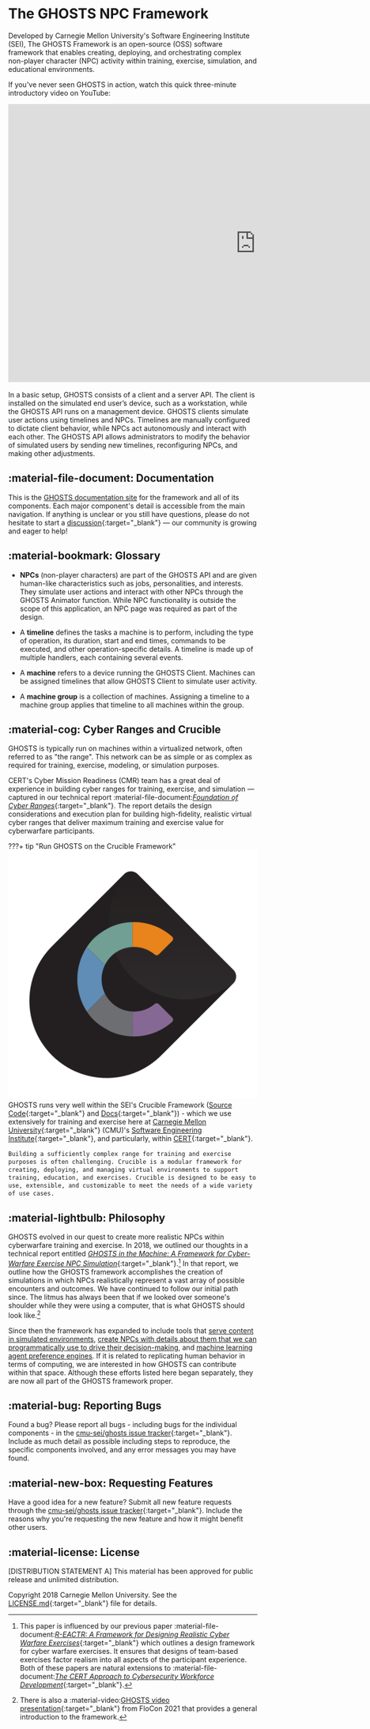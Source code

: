 # The GHOSTS NPC Framework

Developed by Carnegie Mellon University's Software Engineering Institute (SEI), The GHOSTS Framework is an open-source (OSS) software framework that enables creating, deploying, and orchestrating complex non-player character (NPC) activity within training, exercise, simulation, and educational environments.

If you've never seen GHOSTS in action, watch this quick three-minute introductory video on YouTube:

<iframe width="1000" height="563" src="https://www.youtube.com/embed/EkwK-cqwjjA" title="GHOSTS Intro on YouTube" frameborder="0" allow="accelerometer; autoplay; clipboard-write; encrypted-media; gyroscope; picture-in-picture; web-share" allowfullscreen></iframe>

In a basic setup, GHOSTS consists of a client and a server API. The client is installed on the simulated end user’s device, such as a workstation, while the GHOSTS API runs on a management device. GHOSTS clients simulate user actions using timelines and NPCs. Timelines are manually configured to dictate client behavior, while NPCs act autonomously and interact with each other. The GHOSTS API allows administrators to modify the behavior of simulated users by sending new timelines, reconfiguring NPCs, and making other adjustments.

## :material-file-document: Documentation

This is the [GHOSTS documentation site](https://cmu-sei.github.io/GHOSTS/) for the framework and all of its components. Each major component's detail is accessible from the main navigation. If anything is unclear or you still have questions, please do not hesitate to start a [discussion](https://github.com/cmu-sei/GHOSTS/discussions){:target="_blank"} — our community is growing and eager to help!

## :material-bookmark: Glossary

- **NPCs** (non-player characters) are part of the GHOSTS API and are given human-like characteristics such as jobs, personalities, and interests. They simulate user actions and interact with other NPCs through the GHOSTS Animator function. While NPC functionality is outside the scope of this application, an NPC page was required as part of the design.

- A **timeline** defines the tasks a machine is to perform, including the type of operation, its duration, start and end times, commands to be executed, and other operation-specific details. A timeline is made up of multiple handlers, each containing several events.

- A **machine** refers to a device running the GHOSTS Client. Machines can be assigned timelines that allow GHOSTS Client to simulate user activity.

- A **machine group** is a collection of machines. Assigning a timeline to a machine group applies that timeline to all machines within the group.
## :material-cog: Cyber Ranges and Crucible

GHOSTS is typically run on machines within a virtualized network, often referred to as "the range". This network can be as simple or as complex as required for training, exercise, modeling, or simulation purposes.

CERT's Cyber Mission Readiness (CMR) team has a great deal of experience in building cyber ranges for training, exercise, and simulation — captured in our technical report :material-file-document:[_Foundation of Cyber Ranges_](https://resources.sei.cmu.edu/library/asset-view.cfm?assetid=734198){:target="_blank"}. The report details the design considerations and execution plan for building high-fidelity, realistic virtual cyber ranges that deliver maximum training and exercise value for cyberwarfare participants.

???+ tip "Run GHOSTS on the Crucible Framework"
    ![Crucible Logo](assets/img/crucible-icon-c-alpha.svg)
    GHOSTS runs very well within the SEI's Crucible Framework ([Source Code](https://github.com/cmu-sei/crucible){:target="_blank"} and [Docs](https://cmu-sei.github.io/crucible/){:target="_blank"}) - which we use extensively for training and exercise here at [Carnegie Mellon University](https://www.cmu.edu){:target="_blank"} (CMU)'s [Software Engineering Institute](https://sei.cmu.edu/){:target="_blank"}, and particularly, within [CERT](https://cert.org){:target="_blank"}.

    Building a sufficiently complex range for training and exercise purposes is often challenging. Crucible is a modular framework for creating, deploying, and managing virtual environments to support training, education, and exercises. Crucible is designed to be easy to use, extensible, and customizable to meet the needs of a wide variety of use cases.

## :material-lightbulb: Philosophy

GHOSTS evolved in our quest to create more realistic NPCs within cyberwarfare training and exercise. In 2018, we outlined our thoughts in a technical report entitled [_GHOSTS in the Machine: A Framework for Cyber-Warfare Exercise NPC Simulation_](https://resources.sei.cmu.edu/library/asset-view.cfm?assetid=534316){:target="_blank"}.[^1] In that report, we outline how the GHOSTS framework accomplishes the creation of simulations in which NPCs realistically represent a vast array of possible encounters and outcomes. We have continued to follow our initial path since. The litmus has always been that if we looked over someone's shoulder while they were using a computer, that is what GHOSTS should look like.[^2]

Since then the framework has expanded to include tools that [serve content in simulated environments](content/index.md), [create NPCs with details about them that we can programmatically use to drive their decision-making](animator/index.md), and [machine learning agent preference engines](spectre/index.md). If it is related to replicating human behavior in terms of computing, we are interested in how GHOSTS can contribute within that space. Although these efforts listed here began separately, they are now all part of the GHOSTS framework proper.

## :material-bug: Reporting Bugs

Found a bug? Please report all bugs - including bugs for the individual components - in the [cmu-sei/ghosts issue tracker](https://github.com/cmu-sei/ghosts/issues){:target="_blank"}. Include as much detail as possible including steps to reproduce, the specific components involved, and any error messages you may have found.

## :material-new-box: Requesting Features

Have a good idea for a new feature? Submit all new feature requests through the [cmu-sei/ghosts issue tracker](https://github.com/cmu-sei/ghosts/issues){:target="_blank"}. Include the reasons why you're requesting the new feature and how it might benefit other users.

## :material-license: License

[DISTRIBUTION STATEMENT A] This material has been approved for public release and unlimited distribution.

Copyright 2018 Carnegie Mellon University. See the [LICENSE.md](https://github.com/cmu-sei/GHOSTS/blob/master/LICENSE.md){:target="_blank"} file for details.

[^1]: This paper is influenced by our previous paper :material-file-document:[_R-EACTR: A Framework for Designing Realistic Cyber Warfare Exercises_](https://resources.sei.cmu.edu/library/asset-view.cfm?assetid=505224){:target="_blank"} which outlines a design framework for cyber warfare exercises. It ensures that designs of team-based exercises factor realism into all aspects of the participant experience. Both of these papers are natural extensions to :material-file-document:[_The CERT Approach to Cybersecurity Workforce Development_](https://resources.sei.cmu.edu/library/asset-view.cfm?assetid=9697){:target="_blank"}.

[^2]: There is also a :material-video:[GHOSTS video presentation](https://resources.sei.cmu.edu/library/asset-view.cfm?assetid=735300){:target="_blank"} from FloCon 2021 that provides a general introduction to the framework.

